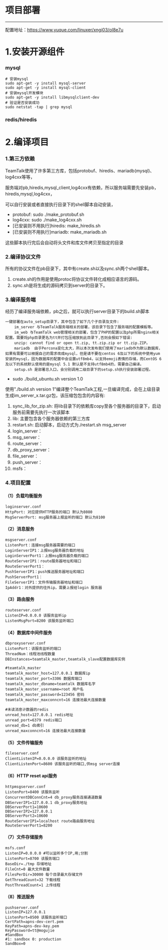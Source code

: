 # 项目部署

---

配置地址：https://www.yuque.com/linuxer/xngi03/ol8e7u

# 1.安装开源组件

### mysql

```shell
# 安装mysql
sudo apt-get -y install mysql-server
sudo apt-get -y install mysql-client
# 安装mysql开发模块
sudo apt-get -y install libmysqlclient-dev
# 验证是否安装成功
sudo netstat -tap | grep mysql
```



### redis/hiredis











# 2.编译项目

### 1.第三方依赖

TeamTalk使用了许多第三方库，包括protobuf、hiredis、mariadb(mysql)、log4cxx等等，

服务端对pb,hiredis,mysql_client,log4cxx有依赖，所以服务端需要先安装pb，hiredis,mysql,log4cxx，

可以自行安装或者直接执行目录下的shell脚本自动安装，

- protobuf: sudo ./make_protobuf.sh
- log4cxx: sudo ./make_log4cxx.sh
- [已安装则不用执行]hiredis: make_hiredis.sh
- [已安装则不用执行]mariadb: make_mariadb.sh

这些脚本执行完后会自动将头文件和库文件拷贝至指定的目录

### 2.编译协议文件

所有的协议文件在pb目录下，其中有create.sh以及sync.sh两个shell脚本。

1. create.sh的作用是使用protoc将协议文件转化成相应语言的源码。
2. sync.sh是将生成的源码拷贝到server的目录下。

### 3.编译服务端

经历了编译服务端依赖，pb之后，就可以执行server目录下的build.sh脚本

	一键部署在auto_setup目录下，其中包含了如下几个子目录及文件:
		im_server 与TeamTalk服务端相关的部署，该目录下包含了服务端的配置模板等。
		im_web 与TeamTalk web管理相关的部署，包含了PHP的配置以及php所需nginx相关配置。需要将php目录更名为tt并打包压缩放到此目录下,否则会报如下错误:
		unzip: cannot find or open tt.zip, tt.zip.zip or tt.zip.ZIP。
		mariadb  由于Percona变化太大，所以本次发布我们使用了mariadb作为默认数据库，如果有需要可以根据自己的需求改成mysql，但是请不要在centos 6及以下的系统中使用yum安装的mysql，因为数据库的配置中会设置utf8mb4，以支持emoji表情的存储，而CentOS 6及以下的系统默认使用的是mysql 5.1 默认是不支持utf8mb4的，需要自己编译。
		setup.sh 是部署总入口，会分别调用二级目录下的setup.sh执行安装部署过程。

- sudo ./build_ubuntu.sh version 1.0


使用"./build.sh version 1"编译整个TeamTalk工程,一旦编译完成，会在上级目录生成im_server_x.tar.gz包，该压缩包包含的内容有:

1. sync_lib_for_zip.sh: 将lib目录下的依赖库copy至各个服务器的目录下，启动服务前需要先执行一次该脚本
2. lib: 主要包含各个服务器依赖的第三方库
3. restart.sh: 启动脚本，启动方式为./restart.sh msg_server
4. login_server：
5. msg_server：
6. route_server：
7. db_proxy_server：
8. file_server：
9. push_server：
10. msfs：

### 4.项目配置

#### （1）负载均衡服务

```
loginserver.conf
HttpPort: 对应提供HTTP服务的端口 默认为8080
MsgServerPort: msg服务器上报监听的端口 默认为8100
```

#### （2）消息服务

```
msgserver.conf
ListenPort：连接msg服务器需要的端口
LoginServerIP1：上报msg服务器负载的地址
LoginServerPort1：上报msg服务器负载的端口
RouteServerIP1：route服务器地址和端口
RouteServerPort1：
PushServerIP1：push推送服务器地址和端口
PushServerPort1：
FileServerIP1：文件传输服务器地址和端口
IpAddr1：对外提供的往外ip，需要上报给login 服务器
```

#### （3）路由服务

```
routeserver.conf
ListenIP=0.0.0.0 该服务监听ip
ListenMsgPort=8200 该服务监听端口
```

#### （4）数据库中间件服务

```
dbproxyserver.conf
ListenPort：该服务监听的端口
ThreadNum：线程池线程数量
DBInstances=teamtalk_master,teamtalk_slave配置数据库实例

#teamtalk_master
teamtalk_master_host=127.0.0.1 数据库ip
teamtalk_master_port=3306 数据库端口
teamtalk_master_dbname=teamtalk 数据库名字
teamtalk_master_username=root 用户名
teamtalk_master_password=123456 密码
teamtalk_master_maxconncnt=16 连接池最大连接数量

#未读消息计数器的redis
unread_host=127.0.0.1 redis地址
unread_port=6379 redis端口
unread_db=1 db索引
unread_maxconncnt=16 连接池最大连接数量
```

#### （5）文件传输服务

```
fileserver.conf
ClientListenIP=0.0.0.0 该服务监听的地址
ClientListenPort=8600 该服务监听的端口,供msg server连接
```

#### （6）HTTP reset api服务

```
httpmsgserver.conf
ListenPort=8400 该服务监听
ConcurrentDBConnCnt=4 db_proxy服务连接通道数量
DBServerIP1=127.0.0.1 db_proxy服务地址
DBServerPort1=10600
DBServerIP2=127.0.0.1
DBServerPort2=10600
RouteServerIP1=localhost route路由服务地址
RouteServerPort1=8200
```

#### （7）文件存储服务

```
msfs.conf
ListenIP=0.0.0.0 #可以监听多个IP,用;分割
ListenPort=8700 该服务端口
BaseDir=./tmp 存储地址
FileCnt=0 最大文件数量
FilesPerDir=30000 每个目录最大存储文件
GetThreadCount=32 下载线程
PostThreadCount=1 上传线程
```

#### （8）推送服务

```
pushserver.conf
ListenIP=127.0.0.1
ListenPort=8500 该服务监听端口
CertPath=apns-dev-cert.pem
KeyPath=apns-dev-key.pem
KeyPassword=tt@mogujie
#SandBox
#1: sandbox 0: production
SandBox=0
```

